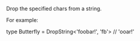 Drop the specified chars from a string.

For example:

type Butterfly = DropString<'foobar!', 'fb'> // 'ooar!'

